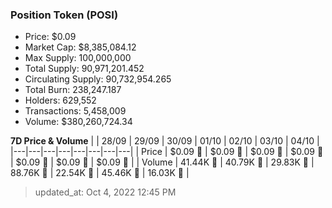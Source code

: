 
  ### Position Token (POSI)
  - Price: $0.09
  - Market Cap: $8,385,084.12
  - Max Supply: 100,000,000
  - Total Supply: 90,971,201.452
  - Circulating Supply: 90,732,954.265
  - Total Burn: 238,247.187
  - Holders: 629,552
  - Transactions: 5,458,009
  - Volume: $380,260,724.34

  **7D Price & Volume**
  | | 28&#x2F;09 | 29&#x2F;09 | 30&#x2F;09 | 01&#x2F;10 | 02&#x2F;10 | 03&#x2F;10 | 04&#x2F;10 |
  |---|---|---|---|---|---|---|---|
  | Price | $0.09 🚀 | $0.09 🔻 | $0.09 🔻 | $0.09 🚀 | $0.09 🔻 | $0.09 🚀 | $0.09 🚀 |
  | Volume | 41.44K 🔻 | 40.79K 🔻 | 29.83K 🔻 | 88.76K 🚀 | 22.54K 🔻 | 45.46K 🚀 | 16.03K 🔻 |

  > updated_at: Oct 4, 2022 12:45 PM
